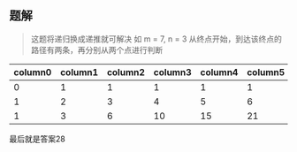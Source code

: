 ## 题解
>这题将递归换成递推就可解决
如 m = 7, n = 3
从终点开始，到达该终点的路径有两条，再分别从两个点进行判断

column0 | column1 | column2 | column3 | column4 | column5 | column6
------- | ------- | ------- | ------- | ------- | ------- | -------
0 | 1 | 1 | 1 | 1 | 1 | 1
1 | 2 | 3 | 4 | 5 | 6 | 7
1 | 3 | 6 | 10 | 15 | 21 | 28
最后就是答案28
